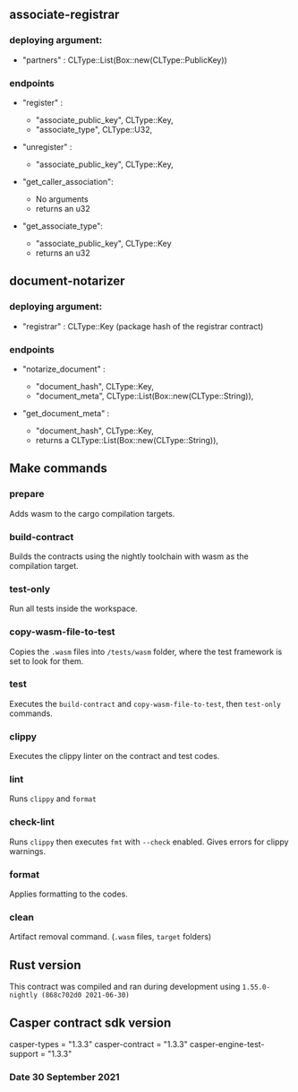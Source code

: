 ## associate-registrar
### deploying argument:

- "partners" : CLType::List(Box::new(CLType::PublicKey))

### endpoints

- "register" : 
    - "associate_public_key", CLType::Key,
    - "associate_type", CLType::U32,

- "unregister" : 
    - "associate_public_key", CLType::Key,

- "get_caller_association":
    - No arguments
    - returns an u32

- "get_associate_type": 
    - "associate_public_key", CLType::Key
    - returns an u32

## document-notarizer
### deploying argument:

- "registrar" : CLType::Key (package hash of the registrar contract)

### endpoints

- "notarize_document" : 
    - "document_hash", CLType::Key,
    - "document_meta", CLType::List(Box::new(CLType::String)),

- "get_document_meta" : 
    - "document_hash", CLType::Key,
    - returns a CLType::List(Box::new(CLType::String)),


## Make commands
### prepare
Adds wasm to the cargo compilation targets.

### build-contract
Builds the contracts using the nightly toolchain with wasm as the compilation target.

### test-only
Run all tests inside the workspace.

### copy-wasm-file-to-test
Copies the `.wasm` files into `/tests/wasm` folder, where the test framework is set to look for them.

### test
Executes the `build-contract` and `copy-wasm-file-to-test`, then `test-only` commands.

### clippy
Executes the clippy linter on the contract and test codes.

### lint
Runs `clippy` and `format`

### check-lint
Runs `clippy` then executes `fmt` with `--check` enabled. Gives errors for clippy warnings.

### format
Applies formatting to the codes.

### clean
Artifact removal command. (`.wasm` files, `target` folders)

## Rust version
This contract was compiled and ran during development using `1.55.0-nightly (868c702d0 2021-06-30)`

## Casper contract sdk version
casper-types = "1.3.3"
casper-contract = "1.3.3"
casper-engine-test-support = "1.3.3"

### Date 30 September 2021
